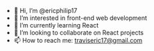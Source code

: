 - 👋 Hi, I’m @ericphilip17
- 👀 I’m interested in front-end web development
- 🌱 I’m currently learning React
- 💞️ I’m looking to collaborate on React projects
- 📫 How to reach me: traviseric17@gmail.com

<!---
ericphilip17/ericphilip17 is a ✨ special ✨ repository because its `README.md` (this file) appears on your GitHub profile.
You can click the Preview link to take a look at your changes.
--->
